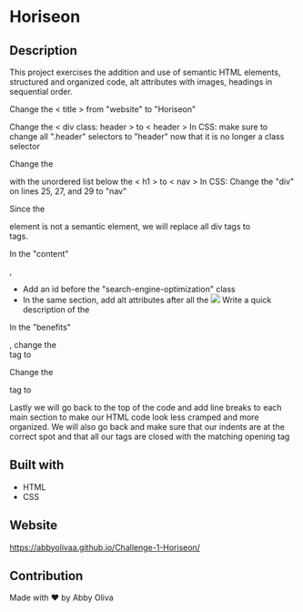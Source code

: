 # Horiseon

## Description
This project exercises the addition and use of semantic HTML elements, structured and organized code, alt attributes with images, headings in sequential order.

Change the < title > from "website" to "Horiseon"

Change the < div class: header > to < header >
    In CSS: make sure to change all ".header" selectors to "header" now that it is no longer a class selector

Change the <div> with the unordered list below the < h1 > to < nav >
    In CSS: Change the "div" on lines 25, 27, and 29 to "nav"

Since the <div> element is not a semantic element, we will replace all div tags to <section> tags.

In the "content" <section>,
* Add an id before the "search-engine-optimization" class
* In the same section, add alt attributes after all the <img src=...> Write a quick description of the <image>

In the "benefits" <section>, change the <section> tag to <aside>

Change the <section class="footer"> tag to <footer>

Lastly we will go back to the top of the code and add line breaks to each main section to make our HTML code look less cramped and more organized. We will also go back and make sure that our indents are at the correct spot and that all our tags are closed with the matching opening tag

## Built with
* HTML
* CSS

## Website
https://abbyolivaa.github.io/Challenge-1-Horiseon/

## Contribution
Made with ❤️ by Abby Oliva

